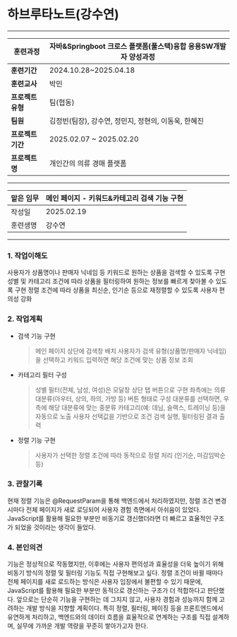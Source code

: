 # 하브루타노트(강수연)

---

| **훈련과정** | 자바&Springboot 크로스 플랫폼(풀스택)융합 응용SW개발자 양성과정 |
| --- | --- |
| **훈련기간** | 2024.10.28~2025.04.18 |
| **훈련교사** | 박민 |
| **프로젝트 유형** | 팀(협동) |
| **팀원** | 김정빈(팀장), 강수연, 정민지, 정현의, 이동욱, 한혜진 |
| **프로젝트 기간** | 2025.02.07 ~ 2025.02.20 |
| **프로젝트명** | 개인간의 의류 경매 플랫폼 |

---

| 맡은 임무 | 메인 페이지 - 키워드&카테고리 검색 기능 구현 |
| --- | --- |
| 작성일 | 2025.02.19 |
| 훈련생명 | 강수연 |

---

### 1. 작업이해도

사용자가 상품명이나 판매자 닉네임 등 키워드로 원하는 상품을 검색할 수 있도록 구현
성별 및 카테고리 조건에 따라 상품을 필터링하여 원하는 정보를 빠르게 찾아볼 수 있도록 구현
정렬 조건에 따라 상품을 최신순, 인기순 등으로 재정렬할 수 있도록 사용자 편의성 강화

### 2. 작업계획

- 검색 기능 구현
  > 메인 페이지 상단에 검색창 배치
  > 사용자가 검색 유형(상품명/판매자 닉네임)을 선택하고 키워드 입력하면 해당 조건에 맞는 상품 정보 조회
- 카테고리 필터 구성
  > 성별 필터(전체, 남성, 여성)은 모달창 상단 탭 버튼으로 구현
  > 좌측에는 의류 대분류(아우터, 상의, 하의, 가방 등) 버튼 형태로 구성
  > 대분류를 선택하면, 우측에 해당 대분류에 맞는 중분류 카테고리(예: 데님, 슬랙스, 트레이닝 등)을 자동으로 노출
  > 사용자 선택값을 기반으로 조건 검색 실행, 필터링된 결과 출력
- 정렬 기능 구현
  > 사용자가 선택한 정렬 조건에 따라 동적으로 정렬 처리 (인기순, 마감임박순 등)

### 3. 관찰기록

현재 정렬 기능은 @RequestParam을 통해 백엔드에서 처리하였지만, 정렬 조건 변경 시마다 전체 페이지가 새로 로딩되어 사용자 경험 측면에서 아쉬움이 있었다.
JavaScript를 활용해 필요한 부분만 비동기로 갱신했더라면 더 빠르고 효율적인 구조가 되었을 것이라는 생각이 들었다.

### 4. 본인의견

기능은 정상적으로 작동했지만, 이후에는 사용자 편의성과 효율성을 더욱 높이기 위해 비동기 방식의 정렬 및 필터링 기능도 직접 구현해보고 싶다. 정렬 조건이 바뀔 때마다 전체 페이지를 새로 로드하는 방식은 사용자 입장에서 불편할 수 있기 때문에, JavaScript를 활용해 필요한 부분만 동적으로 갱신하는 구조가 더 적합하다고 판단했다.
앞으로는 단순히 기능을 구현하는 데 그치지 않고, 사용자 경험과 성능까지 함께 고려하는 개발 방식을 지향할 계획이다. 특히 정렬, 필터링, 페이징 등을 프론트엔드에서 유연하게 처리하고, 백엔드와의 데이터 흐름을 효율적으로 연계하는 구조를 직접 설계하며, 실무에 가까운 개발 역량을 꾸준히 쌓아가고자 한다.
